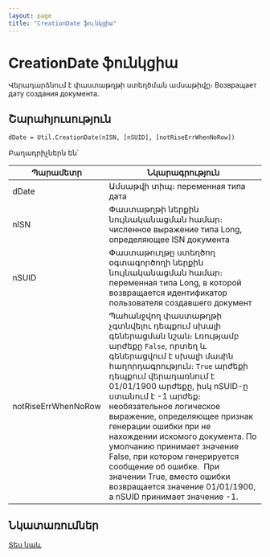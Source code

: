 ```yaml
---
layout: page
title: "CreationDate ֆունկցիա"
---
```


# CreationDate ֆունկցիա

Վերադարձնում է փաստաթղթի ստեղծման ամսաթիվը։
Возвращает дату создания документа.

## Շարահյուսություն

```vb
dDate = Util.CreationDate(nISN, [nSUID], [notRiseErrWhenNoRow])
```

Բաղադրիչներն են՝

    
| Պարամետր | Նկարագրություն |
|--|--|
| dDate | Ամսաթվի տիպ։ переменная типа дата |
| nISN | Փաստաթղթի ներքին նույնականացման համար։ численное выражение типа Long, определяющее ISN документа |
| nSUID | Փաստաթուղթը ստեղծող օգտագործողի ներքին նույնականացման համար։ переменная типа Long, в которой возвращается идентификатор пользователя создавшего документ |
| notRiseErrWhenNoRow | Պահանջվող փաստաթղթի չգտնվելու դեպքում սխալի գեներացման նշան։ Լռությամբ արժեքը `False`, որտեղ և գեներացվում է սխալի մասին հաղորդագրություն։ `True` արժեքի դեպքում վերադառնում է 01/01/1900 արժեքը, իսկ nSUID-ը ստանում է -1 արժեք։ необязательное логическое выражение, определяющее признак генерации ошибки при не нахождении искомого документа. По умолчанию принимает значение False, при котором генерируется сообщение об ошибке.  При значении True, вместо ошибки возвращается значение 01/01/1900, а nSUID принимает значение -1. |

    
## Նկատառումներ

[Տես նաև](../../../functions.html)
